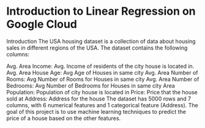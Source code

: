 # Introduction to Linear Regression on Google Cloud


Introduction
The USA housing dataset is a collection of data about housing sales in different regions of the USA. The dataset contains the following columns:

Avg. Area Income: Avg. Income of residents of the city house is located in.
Avg. Area House Age: Avg Age of Houses in same city
Avg. Area Number of Rooms: Avg Number of Rooms for Houses in same city
Avg. Area Number of Bedrooms: Avg Number of Bedrooms for Houses in same city
Area Population: Population of city house is located in
Price: Price that the house sold at
Address: Address for the house
The dataset has 5000 rows and 7 columns, with 6 numerical features and 1 categorical feature (Address). The goal of this project is to use machine learning techniques to predict the price of a house based on the other features.
